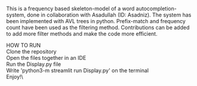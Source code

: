 This is a frequency based skeleton-model of a word autocompletion-system, done in collaboration with Asadullah (ID: Asadniz). The system has been implemented with AVL trees in python. Prefix-match and frequency count have been used as the filtering method. Contributions can be added to add more filter methods and make the code more efficient.

HOW TO RUN\
Clone the repository\
Open the files together in an IDE\
Run the Display.py file\
Write 'python3-m streamlit run Display.py' on the terminal\
Enjoy!\

